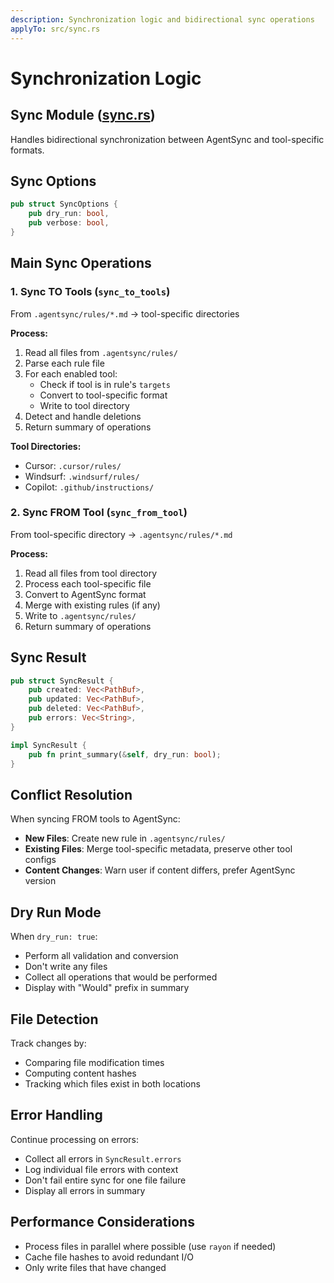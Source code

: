 ```yaml
---
description: Synchronization logic and bidirectional sync operations
applyTo: src/sync.rs
---
```

# Synchronization Logic

## Sync Module ([sync.rs](mdc:src/sync.rs))

Handles bidirectional synchronization between AgentSync and tool-specific formats.

## Sync Options

```rust
pub struct SyncOptions {
    pub dry_run: bool,
    pub verbose: bool,
}
```

## Main Sync Operations

### 1. Sync TO Tools (`sync_to_tools`)

From `.agentsync/rules/*.md` → tool-specific directories

**Process:**

1. Read all files from `.agentsync/rules/`
2. Parse each rule file
3. For each enabled tool:
   - Check if tool is in rule's `targets`
   - Convert to tool-specific format
   - Write to tool directory
4. Detect and handle deletions
5. Return summary of operations

**Tool Directories:**

- Cursor: `.cursor/rules/`
- Windsurf: `.windsurf/rules/`
- Copilot: `.github/instructions/`

### 2. Sync FROM Tool (`sync_from_tool`)

From tool-specific directory → `.agentsync/rules/*.md`

**Process:**

1. Read all files from tool directory
2. Process each tool-specific file
3. Convert to AgentSync format
4. Merge with existing rules (if any)
5. Write to `.agentsync/rules/`
6. Return summary of operations

## Sync Result

```rust
pub struct SyncResult {
    pub created: Vec<PathBuf>,
    pub updated: Vec<PathBuf>,
    pub deleted: Vec<PathBuf>,
    pub errors: Vec<String>,
}

impl SyncResult {
    pub fn print_summary(&self, dry_run: bool);
}
```

## Conflict Resolution

When syncing FROM tools to AgentSync:

- **New Files**: Create new rule in `.agentsync/rules/`
- **Existing Files**: Merge tool-specific metadata, preserve other tool configs
- **Content Changes**: Warn user if content differs, prefer AgentSync version

## Dry Run Mode

When `dry_run: true`:

- Perform all validation and conversion
- Don't write any files
- Collect all operations that would be performed
- Display with "Would" prefix in summary

## File Detection

Track changes by:

- Comparing file modification times
- Computing content hashes
- Tracking which files exist in both locations

## Error Handling

Continue processing on errors:

- Collect all errors in `SyncResult.errors`
- Log individual file errors with context
- Don't fail entire sync for one file failure
- Display all errors in summary

## Performance Considerations

- Process files in parallel where possible (use `rayon` if needed)
- Cache file hashes to avoid redundant I/O
- Only write files that have changed
